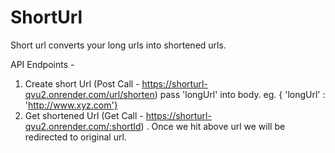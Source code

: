 # ShortUrl

Short url converts your long urls into shortened urls.

API Endpoints -

1. Create short Url (Post Call - https://shorturl-qvu2.onrender.com/url/shorten)  pass 'longUrl' into body. eg. { 'longUrl' : 'http://www.xyz.com'}
2. Get shortened Url (Get Call - https://shorturl-qvu2.onrender.com/:shortId) . Once we hit above url we will be redirected to original url.

